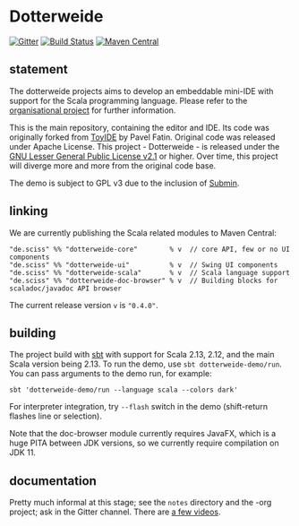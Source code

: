 # Dotterweide

[![Gitter](https://badges.gitter.im/Join%20Chat.svg)](https://gitter.im/dotterweide/dotterweide-org?utm_source=badge&utm_medium=badge&utm_campaign=pr-badge&utm_content=badge)
[![Build Status](https://travis-ci.org/dotterweide/dotterweide.svg?branch=master)](https://travis-ci.org/dotterweide/dotterweide)
[![Maven Central](https://maven-badges.herokuapp.com/maven-central/de.sciss/dotterweide-core_2.13/badge.svg)](https://maven-badges.herokuapp.com/maven-central/de.sciss/dotterweide-core_2.13)

## statement

The dotterweide projects aims to develop an embeddable mini-IDE with support for the Scala programming language. Please refer to the
[organisational project](https://github.com/dotterweide/dotterweide-org) for further information.

This is the main repository, containing the editor and IDE. Its code was originally forked
from [ToyIDE](https://github.com/pavelfatin/toyide) by Pavel Fatin. Original code was released
under Apache License. This project - Dotterweide - is released under the
[GNU Lesser General Public License v2.1](https://www.gnu.org/licenses/lgpl-2.1.txt) or higher.
Over time, this project will diverge more and more from the original code base.

The demo is subject to GPL v3 due to the inclusion of [Submin](https://git.iem.at/sciss/Submin).

## linking

We are currently publishing the Scala related modules to Maven Central:

    "de.sciss" %% "dotterweide-core"        % v  // core API, few or no UI components
    "de.sciss" %% "dotterweide-ui"          % v  // Swing UI components
    "de.sciss" %% "dotterweide-scala"       % v  // Scala language support
    "de.sciss" %% "dotterweide-doc-browser" % v  // Building blocks for scaladoc/javadoc API browser

The current release version `v` is `"0.4.0"`.

## building

The project build with [sbt](http://www.scala-sbt.org/) with support for Scala 2.13, 2.12,
and the main Scala version being 2.13. To run the demo, use `sbt dotterweide-demo/run`.
You can pass arguments to the demo run, for example:

    sbt 'dotterweide-demo/run --language scala --colors dark'
    
For interpreter integration, try `--flash` switch in the demo (shift-return flashes line or selection).

Note that the doc-browser module currently requires JavaFX, which is a huge PITA between JDK versions, so
we currently require compilation on JDK 11.

## documentation

Pretty much informal at this stage; see the `notes` directory and the -org project; ask in the Gitter channel.
There are [a few videos](https://peertube.social/video-channels/dotterweide/videos).
